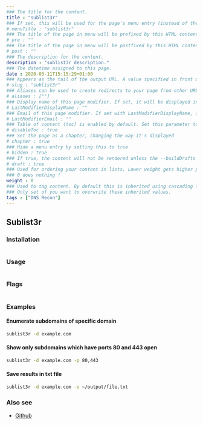 ```yaml
---
### The title for the content.
title : "sublist3r"
### If set, this will be used for the page's menu entry (instead of the `title` attribute)
# menuTitle : "sublist3r"
### The title of the page in menu will be prefixed by this HTML content
# pre : ""
### The title of the page in menu will be postfixed by this HTML content
# post : ""
### The description for the content.
description : "sublist3r description."
### The datetime assigned to this page.
date : 2020-03-11T15:15:29+01:00
### Appears as the tail of the output URL. A value specified in front matter will override the segment of the URL based on the filename.
# slug : "sublist3r"
### Aliases can be used to create redirects to your page from other URLs.
# aliases : [""]
### Display name of this page modifier. If set, it will be displayed in the footer.
# LastModifierDisplayName : ""
### Email of this page modifier. If set with LastModifierDisplayName, it will be displayed in the footer
# LastModifierEmail : ""
### Table of content (toc) is enabled by default. Set this parameter to true to disable it.
# disableToc : true
### Set the page as a chapter, changing the way it's displayed
# chapter : true
### Hide a menu entry by setting this to true
# hidden : true
### If true, the content will not be rendered unless the --buildDrafts flag is passed to the hugo command.
# draft : true
### Used for ordering your content in lists. Lower weight gets higher precedence. So content with lower weight will come first.
### 0 does nothing !
weight : 0
### Used to tag content. By default this is inherited using cascading from _index.md files
### Only set of you want to overwrite these inherited values.
tags : ["DNS Recon"]
---
```


## Sublist3r

### Installation

```bash

```

### Usage

```bash

```

### Flags

```bash

```

### Examples

#### Enumerate subdomains of specific domain

```bash
sublist3r -d example.com
```

#### Show only subdomains which have ports 80 and 443 open

```bash
sublist3r -d example.com -p 80,443
```

#### Save results in txt file

```bash
sublist3r -d example.com -o ~/output/file.txt
```


### Also see

* [Github](https://github.com/aboul3la/Sublist3r)
